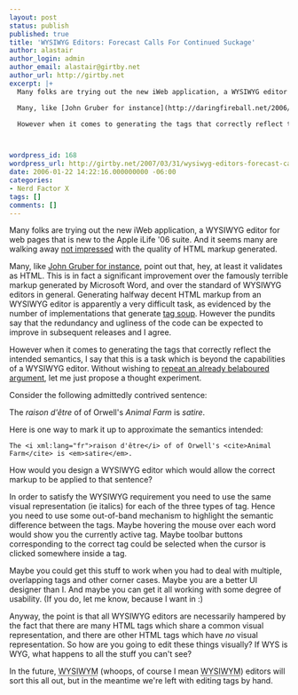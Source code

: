 ```yaml
---
layout: post
status: publish
published: true
title: 'WYSIWYG Editors: Forecast Calls For Continued Suckage'
author: alastair
author_login: admin
author_email: alastair@girtby.net
author_url: http://girtby.net
excerpt: |+
  Many folks are trying out the new iWeb application, a WYSIWYG editor for web pages that is new to the Apple iLife '06 suite. And it seems many are walking away [not impressed](http://whatdoiknow.org/archives/002582.shtml) with the quality of HTML markup generated.

  Many, like [John Gruber for instance](http://daringfireball.net/2006/01/mwsf_2006), point out that, hey, at least it validates as HTML. This is in fact a significant improvement over the famously terrible markup generated by Microsoft Word, and over the standard of WYSIWYG editors in general. Generating halfway decent HTML markup from an WYSIWYG editor is apparently a very difficult task, as evidenced by the number of implementations that generate [tag soup](http://en.wikipedia.org/wiki/Tag_Soup). However the pundits say that the redundancy and ugliness of the code can be expected to improve in subsequent releases and I agree.

  However when it comes to generating the tags that correctly reflect the intended semantics, I say that this is a task which is beyond the capabilities of a WYSIWYG editor. Without wishing to [repeat an already belaboured argument](/archives/2005/06/13/this-is-what-you-see-this-is-what-you-get/), let me just propose a thought experiment.



wordpress_id: 168
wordpress_url: http://girtby.net/2007/03/31/wysiwyg-editors-forecast-calls-for-continued-suckage
date: 2006-01-22 14:22:16.000000000 -06:00
categories:
- Nerd Factor X
tags: []
comments: []
---
```

Many folks are trying out the new iWeb application, a WYSIWYG editor for web pages that is new to the Apple iLife '06 suite. And it seems many are walking away [not impressed](http://whatdoiknow.org/archives/002582.shtml) with the quality of HTML markup generated.

Many, like [John Gruber for instance](http://daringfireball.net/2006/01/mwsf_2006), point out that, hey, at least it validates as HTML. This is in fact a significant improvement over the famously terrible markup generated by Microsoft Word, and over the standard of WYSIWYG editors in general. Generating halfway decent HTML markup from an WYSIWYG editor is apparently a very difficult task, as evidenced by the number of implementations that generate [tag soup](http://en.wikipedia.org/wiki/Tag_Soup). However the pundits say that the redundancy and ugliness of the code can be expected to improve in subsequent releases and I agree.

However when it comes to generating the tags that correctly reflect the intended semantics, I say that this is a task which is beyond the capabilities of a WYSIWYG editor. Without wishing to [repeat an already belaboured argument](/archives/2005/06/13/this-is-what-you-see-this-is-what-you-get/), let me just propose a thought experiment.



<a id="more"></a><a id="more-168"></a>


Consider the following admittedly contrived sentence:

The <i xml:lang="fr">raison d'être</i> of of Orwell's <cite>Animal Farm</cite> is <em>satire</em>.

Here is one way to mark it up to approximate the semantics intended:

    The <i xml:lang="fr">raison d'être</i> of of Orwell's <cite>Animal Farm</cite> is <em>satire</em>.

How would you design a WYSIWYG editor which would allow the correct markup to be applied to that sentence?

In order to satisfy the WYSIWYG requirement you need to use the same visual representation (ie italics) for each of the three types of tag. Hence you need to use some out-of-band mechanism to highlight the semantic difference between the tags. Maybe hovering the mouse over each word would show you the currently active tag. Maybe toolbar buttons corresponding to the correct tag could be selected when the cursor is clicked somewhere inside a tag.

Maybe you could get this stuff to work when you had to deal with multiple, overlapping tags and other corner cases. Maybe you are a better UI designer than I. And maybe you can get it all working with some degree of usability. (If you do, let me know, because I want in :)

Anyway, the point is that all WYSIWYG editors are necessarily hampered by the fact that there are many HTML tags which share a common visual representation, and there are other HTML tags which have *no* visual representation. So how are you going to edit these things visually? If WYS is WYG, what happens to all the stuff you can't see?

In the future, <abbr title="What you see is what you mean">WYSIWYM</abbr> (whoops, of course I mean <acronym title="What you see is what you mean">WYSIWYM</acronym>) editors will sort this all out, but in the meantime we're left with editing tags by hand.

